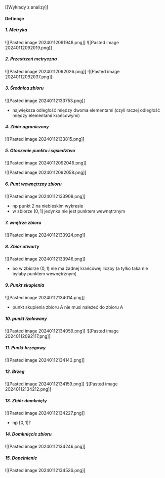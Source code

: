 [[Wykłady z analizy]]

#### Definicje

##### 1. Metryka
![[Pasted image 20240112091948.png]]
![[Pasted image 20240112092019.png]]

##### 2. Przestrzeń metryczna
![[Pasted image 20240112092026.png]]
![[Pasted image 20240112092037.png]]

##### 3. Średnica zbioru
![[Pasted image 20240112133753.png]]
- największa odległość między dwoma elementami (czyli raczej odległość między elementami krańcowymi)
##### 4. Zbiór ograniczony
![[Pasted image 20240112133815.png]]
##### 5. Otoczenie punktu i sąsiedztwo
![[Pasted image 20240112092049.png]]

![[Pasted image 20240112092058.png]]

##### 6. Punt wewnętrzny zbioru
![[Pasted image 20240112133908.png]]
- np punkt 2 na niebieskim wykresie
- w zbiorze $[0,1]$ jedynka nie jest punktem wewnętrznym
##### 7. wnętrze zbioru
![[Pasted image 20240112133924.png]]

##### 8. Zbiór otwarty 
![[Pasted image 20240112133946.png]]
- bo w zbiorze $(0,1)$ nie ma żadnej krańcowej liczby (a tylko taka nie byłaby punktem wewnętrznym)

##### 9. Punkt skupienia 
![[Pasted image 20240112134014.png]]
- punkt skupienia zbioru A nie musi należeć do zbioru A

##### 10. punkt izolowany 
![[Pasted image 20240112134059.png]]
![[Pasted image 20240112092117.png]]

##### 11. Punkt brzegowy
![[Pasted image 20240112134143.png]]

##### 12. Brzeg
![[Pasted image 20240112134159.png]]
![[Pasted image 20240112134212.png]]

##### 13. Zbiór domknięty
![[Pasted image 20240112134227.png]]
- np $[0,1]$?
##### 14. Domknięcie zbioru
![[Pasted image 20240112134246.png]]

##### 15. Dopełnienie 
![[Pasted image 20240112134526.png]]


